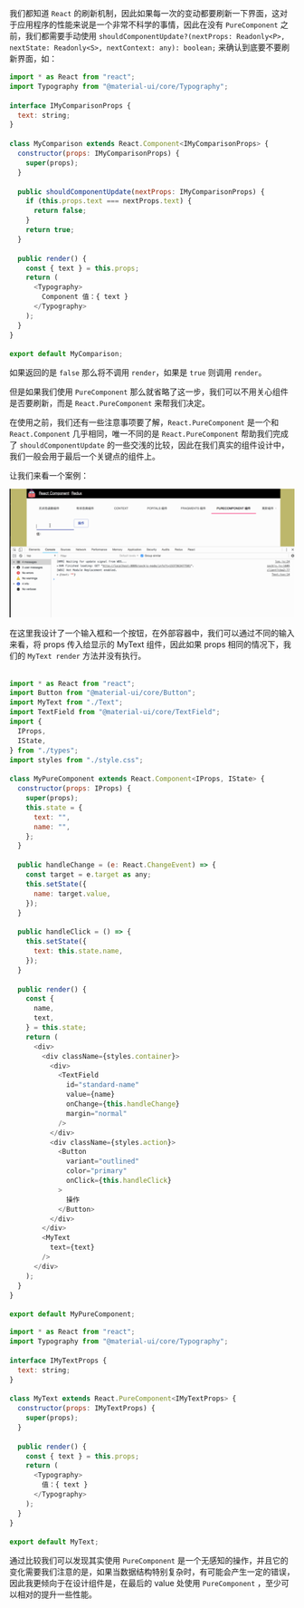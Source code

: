 我们都知道 `React` 的刷新机制，因此如果每一次的变动都要刷新一下界面，这对于应用程序的性能来说是一个非常不科学的事情，因此在没有 `PureComponent` 之前，我们都需要手动使用 `shouldComponentUpdate?(nextProps: Readonly<P>, nextState: Readonly<S>, nextContext: any): boolean;` 来确认到底要不要刷新界面，如：

```javascript
import * as React from "react";
import Typography from "@material-ui/core/Typography";

interface IMyComparisonProps {
  text: string;
}

class MyComparison extends React.Component<IMyComparisonProps> {
  constructor(props: IMyComparisonProps) {
    super(props);
  }

  public shouldComponentUpdate(nextProps: IMyComparisonProps) {
    if (this.props.text === nextProps.text) {
      return false;
    }
    return true;
  }

  public render() {
    const { text } = this.props;
    return (
      <Typography>
        Component 值：{ text }
      </Typography>
    );
  }
}

export default MyComparison;
```

如果返回的是 `false` 那么将不调用 `render`，如果是 `true` 则调用 `render`。

但是如果我们使用 `PureComponent` 那么就省略了这一步，我们可以不用关心组件是否要刷新，而是 `React.PureComponent` 来帮我们决定。

在使用之前，我们还有一些注意事项要了解，`React.PureComponent` 是一个和 `React.Component` 几乎相同，唯一不同的是 `React.PureComponent` 帮助我们完成了 `shouldComponentUpdate` 的一些交浅的比较，因此在我们真实的组件设计中，我们一般会用于最后一个关键点的组件上。

让我们来看一个案例：

![](../images/purecomponent.gif)

在这里我设计了一个输入框和一个按钮，在外部容器中，我们可以通过不同的输入来看，将 props 传入给显示的 MyText 组件，因此如果 props 相同的情况下，我们的 `MyText render` 方法并没有执行。

```javascript

import * as React from "react";
import Button from "@material-ui/core/Button";
import MyText from "./Text";
import TextField from "@material-ui/core/TextField";
import {
  IProps,
  IState,
} from "./types";
import styles from "./style.css";

class MyPureComponent extends React.Component<IProps, IState> {
  constructor(props: IProps) {
    super(props);
    this.state = {
      text: "",
      name: "",
    };
  }

  public handleChange = (e: React.ChangeEvent) => {
    const target = e.target as any;
    this.setState({
      name: target.value,
    });
  }

  public handleClick = () => {
    this.setState({
      text: this.state.name,
    });
  }

  public render() {
    const {
      name,
      text,
    } = this.state;
    return (
      <div>
        <div className={styles.container}>
          <div>
            <TextField
              id="standard-name"
              value={name}
              onChange={this.handleChange}
              margin="normal"
            />
          </div>
          <div className={styles.action}>
            <Button
              variant="outlined"
              color="primary"
              onClick={this.handleClick}
            >
              操作
            </Button>
          </div>
        </div>
        <MyText
          text={text}
        />
      </div>
    );
  }
}

export default MyPureComponent;

```

```javascript
import * as React from "react";
import Typography from "@material-ui/core/Typography";

interface IMyTextProps {
  text: string;
}

class MyText extends React.PureComponent<IMyTextProps> {
  constructor(props: IMyTextProps) {
    super(props);
  }

  public render() {
    const { text } = this.props;
    return (
      <Typography>
        值：{ text }
      </Typography>
    );
  }
}

export default MyText;

```

通过比较我们可以发现其实使用 `PureComponent` 是一个无感知的操作，并且它的变化需要我们注意的是，如果当数据结构特别复杂时，有可能会产生一定的错误，因此我更倾向于在设计组件是，在最后的 value 处使用 `PureComponent` ，至少可以相对的提升一些性能。